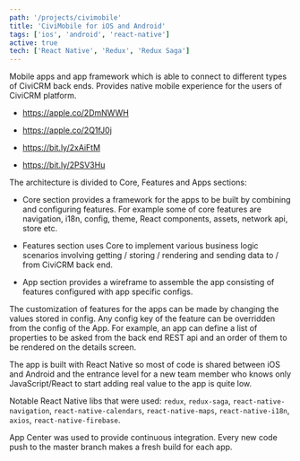 ```yaml
---
path: '/projects/civimobile'
title: 'CiviMobile for iOS and Android'
tags: ['ios', 'android', 'react-native']
active: true
tech: ['React Native', 'Redux', 'Redux Saga']
---
```


Mobile apps and app framework which is able to connect to different types of CiviCRM back ends. Provides native mobile experience for the users of CiviCRM platform.

* https://apple.co/2DmNWWH

* https://apple.co/2Q1fJ0j

* https://bit.ly/2xAiFtM

* https://bit.ly/2PSV3Hu

The architecture is divided to Core, Features and Apps sections:

* Core section provides a framework for the apps to be built by combining and configuring features. For example some of core features are navigation, i18n, config, theme, React components, assets, network api, store etc.

* Features section uses Core to implement various business logic scenarios involving getting / storing / rendering and sending data to / from CiviCRM back end.

* App section provides a wireframe to assemble the app consisting of features configured with app specific configs.

The customization of features for the apps can be made by changing the values stored in config. Any config key of the feature can be overridden from the config of the App. For example, an app can define a list of properties to be asked from the back end REST api and an order of them to be rendered on the details screen.

The app is built with React Native so most of code is shared between iOS and Android and the entrance level for a new team member who knows only JavaScript/React to start adding real value to the app is quite low.

Notable React Native libs that were used: `redux`, `redux-saga`, `react-native-navigation`, `react-native-calendars`, `react-native-maps`, `react-native-i18n`, `axios`, `react-native-firebase`.

App Center was used to provide continuous integration. Every new code push to the master branch makes a fresh build for each app.

